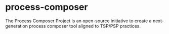 # process-composer
The Process Composer Project is an open-source initiative to create a next-generation process composer tool aligned to TSP/PSP practices.
